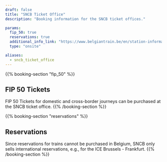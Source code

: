 ```yaml
---
draft: false
title: "SNCB Ticket Office"
description: "Booking information for the SNCB ticket offices."

params:
  fip_50: true
  reservations: true
  additional_info_link: "https://www.belgiantrain.be/en/station-information/nmbs-stations/ticket-offices"
  type: "onsite"

aliases:
  - sncb_ticket_office
---
```


{{% booking-section "fip_50" %}}

## FIP 50 Tickets

FIP 50 Tickets for domestic and cross-border journeys can be purchased at the SNCB ticket office.
{{% /booking-section %}}

{{% booking-section "reservations" %}}

## Reservations

Since reservations for trains cannot be purchased in Belgium, SNCB only sells international reservations, e.g., for the ICE Brussels - Frankfurt.
{{% /booking-section %}}
